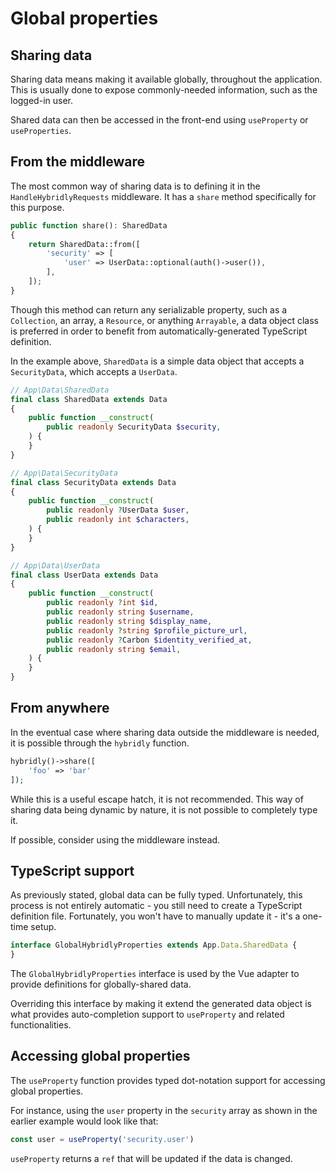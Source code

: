 # Global properties

## Sharing data

Sharing data means making it available globally, throughout the application. This is usually done to expose commonly-needed information, such as the logged-in user.

Shared data can then be accessed in the front-end using `useProperty` or `useProperties`.

## From the middleware

The most common way of sharing data is to defining it in the `HandleHybridlyRequests` middleware. It has a `share` method specifically for this purpose.

```php
public function share(): SharedData
{
    return SharedData::from([
        'security' => [
            'user' => UserData::optional(auth()->user()),
        ],
    ]);
}
```

Though this method can return any serializable property, such as a `Collection`, an array, a `Resource`, or anything `Arrayable`, a data object class is preferred in order to benefit from automatically-generated TypeScript definition.

In the example above, `SharedData` is a simple data object that accepts a `SecurityData`, which accepts a `UserData`.

```php
// App\Data\SharedData
final class SharedData extends Data
{
    public function __construct(
        public readonly SecurityData $security,
    ) {
    }
}

// App\Data\SecurityData
final class SecurityData extends Data
{
    public function __construct(
        public readonly ?UserData $user,
        public readonly int $characters,
    ) {
    }
}

// App\Data\UserData
final class UserData extends Data
{
    public function __construct(
        public readonly ?int $id,
        public readonly string $username,
        public readonly string $display_name,
        public readonly ?string $profile_picture_url,
        public readonly ?Carbon $identity_verified_at,
        public readonly string $email,
    ) {
    }
}
```

## From anywhere

In the eventual case where sharing data outside the middleware is needed, it is possible through the `hybridly` function.

```php
hybridly()->share([
    'foo' => 'bar'
]);
```

While this is a useful escape hatch, it is not recommended. This way of sharing data being dynamic by nature, it is not possible to completely type it. 

If possible, consider using the middleware instead.

## TypeScript support

As previously stated, global data can be fully typed. Unfortunately, this process is not entirely automatic - you still need to create a TypeScript definition file. Fortunately, you won't have to manually update it - it's a one-time setup.

```ts
interface GlobalHybridlyProperties extends App.Data.SharedData {
}
```

The `GlobalHybridlyProperties` interface is used by the Vue adapter to provide definitions for globally-shared data. 

Overriding this interface by making it extend the generated data object is what provides auto-completion support to `useProperty` and related functionalities.

## Accessing global properties

The `useProperty` function provides typed dot-notation support for accessing global properties.

For instance, using the `user` property in the `security` array as shown in the earlier example would look like that:

```ts
const user = useProperty('security.user')
```

`useProperty` returns a `ref` that will be updated if the data is changed.
